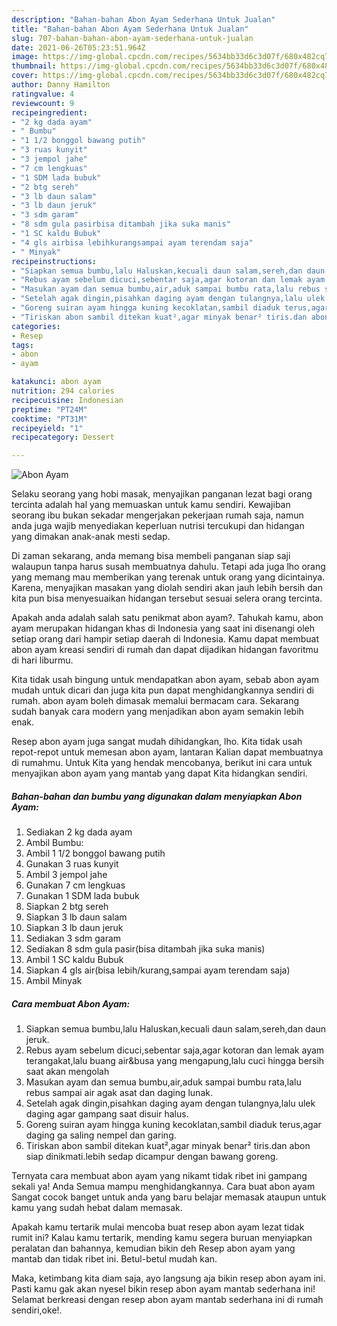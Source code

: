 ```yaml
---
description: "Bahan-bahan Abon Ayam Sederhana Untuk Jualan"
title: "Bahan-bahan Abon Ayam Sederhana Untuk Jualan"
slug: 707-bahan-bahan-abon-ayam-sederhana-untuk-jualan
date: 2021-06-26T05:23:51.964Z
image: https://img-global.cpcdn.com/recipes/5634bb33d6c3d07f/680x482cq70/abon-ayam-foto-resep-utama.jpg
thumbnail: https://img-global.cpcdn.com/recipes/5634bb33d6c3d07f/680x482cq70/abon-ayam-foto-resep-utama.jpg
cover: https://img-global.cpcdn.com/recipes/5634bb33d6c3d07f/680x482cq70/abon-ayam-foto-resep-utama.jpg
author: Danny Hamilton
ratingvalue: 4
reviewcount: 9
recipeingredient:
- "2 kg dada ayam"
- " Bumbu"
- "1 1/2 bonggol bawang putih"
- "3 ruas kunyit"
- "3 jempol jahe"
- "7 cm lengkuas"
- "1 SDM lada bubuk"
- "2 btg sereh"
- "3 lb daun salam"
- "3 lb daun jeruk"
- "3 sdm garam"
- "8 sdm gula pasirbisa ditambah jika suka manis"
- "1 SC kaldu Bubuk"
- "4 gls airbisa lebihkurangsampai ayam terendam saja"
- " Minyak"
recipeinstructions:
- "Siapkan semua bumbu,lalu Haluskan,kecuali daun salam,sereh,dan daun jeruk."
- "Rebus ayam sebelum dicuci,sebentar saja,agar kotoran dan lemak ayam terangakat,lalu buang air&amp;busa yang mengapung,lalu cuci hingga bersih saat akan mengolah"
- "Masukan ayam dan semua bumbu,air,aduk sampai bumbu rata,lalu rebus sampai air agak asat dan daging lunak."
- "Setelah agak dingin,pisahkan daging ayam dengan tulangnya,lalu ulek daging agar gampang saat disuir halus."
- "Goreng suiran ayam hingga kuning kecoklatan,sambil diaduk terus,agar daging ga saling nempel dan garing."
- "Tiriskan abon sambil ditekan kuat²,agar minyak benar² tiris.dan abon siap dinikmati.lebih sedap dicampur dengan bawang goreng."
categories:
- Resep
tags:
- abon
- ayam

katakunci: abon ayam 
nutrition: 294 calories
recipecuisine: Indonesian
preptime: "PT24M"
cooktime: "PT31M"
recipeyield: "1"
recipecategory: Dessert

---
```



![Abon Ayam](https://img-global.cpcdn.com/recipes/5634bb33d6c3d07f/680x482cq70/abon-ayam-foto-resep-utama.jpg)

Selaku seorang yang hobi masak, menyajikan panganan lezat bagi orang tercinta adalah hal yang memuaskan untuk kamu sendiri. Kewajiban seorang ibu bukan sekadar mengerjakan pekerjaan rumah saja, namun anda juga wajib menyediakan keperluan nutrisi tercukupi dan hidangan yang dimakan anak-anak mesti sedap.

Di zaman  sekarang, anda memang bisa membeli panganan siap saji walaupun tanpa harus susah membuatnya dahulu. Tetapi ada juga lho orang yang memang mau memberikan yang terenak untuk orang yang dicintainya. Karena, menyajikan masakan yang diolah sendiri akan jauh lebih bersih dan kita pun bisa menyesuaikan hidangan tersebut sesuai selera orang tercinta. 



Apakah anda adalah salah satu penikmat abon ayam?. Tahukah kamu, abon ayam merupakan hidangan khas di Indonesia yang saat ini disenangi oleh setiap orang dari hampir setiap daerah di Indonesia. Kamu dapat membuat abon ayam kreasi sendiri di rumah dan dapat dijadikan hidangan favoritmu di hari liburmu.

Kita tidak usah bingung untuk mendapatkan abon ayam, sebab abon ayam mudah untuk dicari dan juga kita pun dapat menghidangkannya sendiri di rumah. abon ayam boleh dimasak memalui bermacam cara. Sekarang sudah banyak cara modern yang menjadikan abon ayam semakin lebih enak.

Resep abon ayam juga sangat mudah dihidangkan, lho. Kita tidak usah repot-repot untuk memesan abon ayam, lantaran Kalian dapat membuatnya di rumahmu. Untuk Kita yang hendak mencobanya, berikut ini cara untuk menyajikan abon ayam yang mantab yang dapat Kita hidangkan sendiri.

<!--inarticleads1-->

##### Bahan-bahan dan bumbu yang digunakan dalam menyiapkan Abon Ayam:

1. Sediakan 2 kg dada ayam
1. Ambil  Bumbu:
1. Ambil 1 1/2 bonggol bawang putih
1. Gunakan 3 ruas kunyit
1. Ambil 3 jempol jahe
1. Gunakan 7 cm lengkuas
1. Gunakan 1 SDM lada bubuk
1. Siapkan 2 btg sereh
1. Siapkan 3 lb daun salam
1. Siapkan 3 lb daun jeruk
1. Sediakan 3 sdm garam
1. Sediakan 8 sdm gula pasir(bisa ditambah jika suka manis)
1. Ambil 1 SC kaldu Bubuk
1. Siapkan 4 gls air(bisa lebih/kurang,sampai ayam terendam saja)
1. Ambil  Minyak




<!--inarticleads2-->

##### Cara membuat Abon Ayam:

1. Siapkan semua bumbu,lalu Haluskan,kecuali daun salam,sereh,dan daun jeruk.
1. Rebus ayam sebelum dicuci,sebentar saja,agar kotoran dan lemak ayam terangakat,lalu buang air&amp;busa yang mengapung,lalu cuci hingga bersih saat akan mengolah
1. Masukan ayam dan semua bumbu,air,aduk sampai bumbu rata,lalu rebus sampai air agak asat dan daging lunak.
1. Setelah agak dingin,pisahkan daging ayam dengan tulangnya,lalu ulek daging agar gampang saat disuir halus.
1. Goreng suiran ayam hingga kuning kecoklatan,sambil diaduk terus,agar daging ga saling nempel dan garing.
1. Tiriskan abon sambil ditekan kuat²,agar minyak benar² tiris.dan abon siap dinikmati.lebih sedap dicampur dengan bawang goreng.




Ternyata cara membuat abon ayam yang nikamt tidak ribet ini gampang sekali ya! Anda Semua mampu menghidangkannya. Cara buat abon ayam Sangat cocok banget untuk anda yang baru belajar memasak ataupun untuk kamu yang sudah hebat dalam memasak.

Apakah kamu tertarik mulai mencoba buat resep abon ayam lezat tidak rumit ini? Kalau kamu tertarik, mending kamu segera buruan menyiapkan peralatan dan bahannya, kemudian bikin deh Resep abon ayam yang mantab dan tidak ribet ini. Betul-betul mudah kan. 

Maka, ketimbang kita diam saja, ayo langsung aja bikin resep abon ayam ini. Pasti kamu gak akan nyesel bikin resep abon ayam mantab sederhana ini! Selamat berkreasi dengan resep abon ayam mantab sederhana ini di rumah sendiri,oke!.

